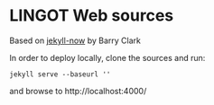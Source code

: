 

# LINGOT Web sources

Based on [jekyll-now](https://github.com/barryclark/jekyll-now) by Barry Clark

In order to deploy locally, clone the sources and run:

```
jekyll serve --baseurl ''
```

and browse to http://localhost:4000/

